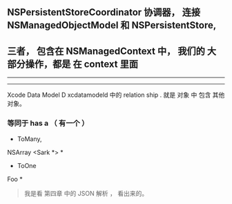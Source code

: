 
## NSPersistentStoreCoordinator 协调器， 连接 NSManagedObjectModel 和 NSPersistentStore,

## 三者， 包含在 NSManagedContext 中， 我们的 大部分操作，都是 在 context 里面





<hr>


<hr>





Xcode Data Model D
xcdatamodeld 中的 relation ship .
就是 对象 中 包含 其他对象。

### 等同于 has a （ 有一个 ）



* ToMany,

NSArray <Sark *> *



* ToOne

Foo *



> 我是看 第四章 中的 JSON 解析 ， 看出来的。


